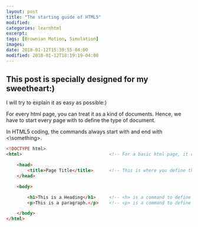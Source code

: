 ```yaml
---
layout: post
title: "The starting guide of HTML5"
modified:
categories: learnhtml
excerpt:
tags: [Brownian Motion, Simulation]
images:
date: 2018-01-12T15:39:55-04:00
modified: 2018-01-12T18:19:19-04:00
---
```


## This post is specially designed for my sweetheart:)


 I will try to explain it as easy as possible:)

 For every html page, you can treat it as a kind of documents. Hence, we have to start every page with <!DOCTYPE html> to define the type of document.

 In HTML5 coding, the commands always start with <something> and end with <\something>.

```html
<!DOCTYPE html>
<html>                                 <!-- For a basic html page, it contains a head and a body -->

	<head>
		<title>Page Title</title>      <!-- This is where you define the title and other features in the page -->
	</head>

	<body>

		<h1>This is a Heading</h1>     <!-- <h> is a command to define the header of a paragraph -->
		<p>This is a paragraph.</p>    <!-- <p> is a command to define the content of a paragraph -->

	</body>
</html>
```

